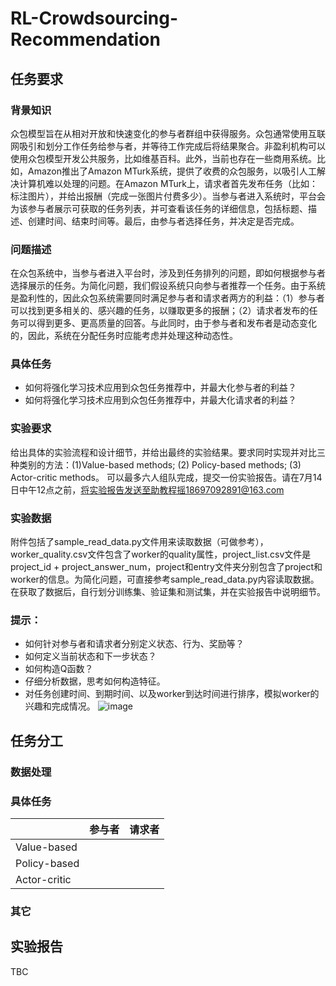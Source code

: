 # RL-Crowdsourcing-Recommendation

## 任务要求
### 背景知识
众包模型旨在从相对开放和快速变化的参与者群组中获得服务。众包通常使用互联网吸引和划分工作任务给参与者，并等待工作完成后将结果聚合。非盈利机构可以使用众包模型开发公共服务，比如维基百科。此外，当前也存在一些商用系统。比如，Amazon推出了Amazon MTurk系统，提供了收费的众包服务，以吸引人工解决计算机难以处理的问题。在Amazon MTurk上，请求者首先发布任务（比如：标注图片），并给出报酬（完成一张图片付费多少）。当参与者进入系统时，平台会为该参与者展示可获取的任务列表，并可查看该任务的详细信息，包括标题、描述、创建时间、结束时间等。最后，由参与者选择任务，并决定是否完成。

### 问题描述
在众包系统中，当参与者进入平台时，涉及到任务排列的问题，即如何根据参与者选择展示的任务。为简化问题，我们假设系统只向参与者推荐一个任务。由于系统是盈利性的，因此众包系统需要同时满足参与者和请求者两方的利益：（1）参与者可以找到更多相关的、感兴趣的任务，以赚取更多的报酬；（2）请求者发布的任务可以得到更多、更高质量的回答。与此同时，由于参与者和发布者是动态变化的，因此，系统在分配任务时应能考虑并处理这种动态性。

### 具体任务
- 如何将强化学习技术应用到众包任务推荐中，并最大化参与者的利益？
- 如何将强化学习技术应用到众包任务推荐中，并最大化请求者的利益？

### 实验要求
给出具体的实验流程和设计细节，并给出最终的实验结果。要求同时实现并对比三种类别的方法：(1)Value-based methods; (2) Policy-based methods; (3) Actor-critic methods。
可以最多六人组队完成，提交一份实验报告。请在7月14日中午12点之前，将实验报告发送至助教程摇18697092891@163.com

### 实验数据
附件包括了sample_read_data.py文件用来读取数据（可做参考），worker_quality.csv文件包含了worker的quality属性，project_list.csv文件是project_id + project_answer_num，project和entry文件夹分别包含了project和worker的信息。为简化问题，可直接参考sample_read_data.py内容读取数据。在获取了数据后，自行划分训练集、验证集和测试集，并在实验报告中说明细节。

### 提示：
- 如何针对参与者和请求者分别定义状态、行为、奖励等？
- 如何定义当前状态和下一步状态？
- 如何构造Q函数？
- 仔细分析数据，思考如何构造特征。
- 对任务创建时间、到期时间、以及worker到达时间进行排序，模拟worker的兴趣和完成情况。
![image](https://github.com/Viola-Siemens/RL-Crowdsourcing-Recommendation/assets/74176625/96922948-8d01-45fb-a1d4-7cf1de3a9c59)

## 任务分工
### 数据处理
### 具体任务
|              | 参与者 | 请求者 |
|--------------|--------|--------|
| Value-based  |        |        |
| Policy-based |        |        |
| Actor-critic |        |        |
### 其它

## 实验报告
TBC
